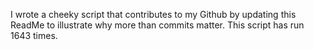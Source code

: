 I wrote a cheeky script that contributes to my Github by updating this ReadMe to illustrate why more than commits matter. This script has run 1643 times.